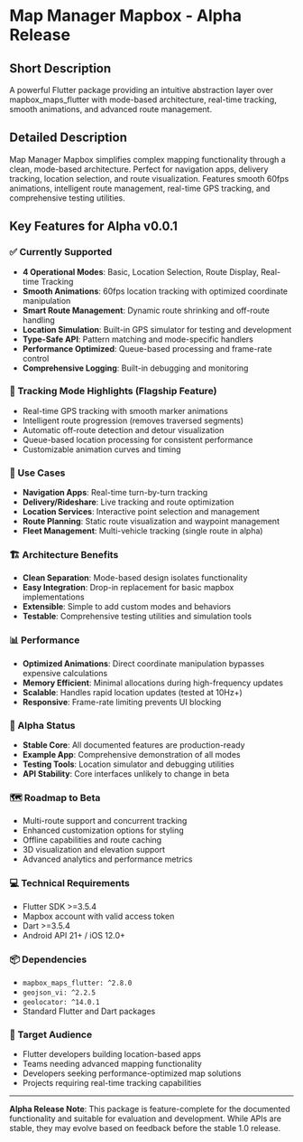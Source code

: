 # Map Manager Mapbox - Alpha Release

## Short Description

A powerful Flutter package providing an intuitive abstraction layer over mapbox_maps_flutter with mode-based architecture, real-time tracking, smooth animations, and advanced route management.

## Detailed Description

Map Manager Mapbox simplifies complex mapping functionality through a clean, mode-based architecture. Perfect for navigation apps, delivery tracking, location selection, and route visualization. Features smooth 60fps animations, intelligent route management, real-time GPS tracking, and comprehensive testing utilities.

## Key Features for Alpha v0.0.1

### ✅ Currently Supported

- **4 Operational Modes**: Basic, Location Selection, Route Display, Real-time Tracking
- **Smooth Animations**: 60fps location tracking with optimized coordinate manipulation
- **Smart Route Management**: Dynamic route shrinking and off-route handling
- **Location Simulation**: Built-in GPS simulator for testing and development
- **Type-Safe API**: Pattern matching and mode-specific handlers
- **Performance Optimized**: Queue-based processing and frame-rate control
- **Comprehensive Logging**: Built-in debugging and monitoring

### 🎯 Tracking Mode Highlights (Flagship Feature)

- Real-time GPS tracking with smooth marker animations
- Intelligent route progression (removes traversed segments)
- Automatic off-route detection and detour visualization
- Queue-based location processing for consistent performance
- Customizable animation curves and timing

### 📱 Use Cases

- **Navigation Apps**: Real-time turn-by-turn tracking
- **Delivery/Rideshare**: Live tracking and route optimization
- **Location Services**: Interactive point selection and management
- **Route Planning**: Static route visualization and waypoint management
- **Fleet Management**: Multi-vehicle tracking (single route in alpha)

### 🏗️ Architecture Benefits

- **Clean Separation**: Mode-based design isolates functionality
- **Easy Integration**: Drop-in replacement for basic mapbox implementations
- **Extensible**: Simple to add custom modes and behaviors
- **Testable**: Comprehensive testing utilities and simulation tools

### 📊 Performance

- **Optimized Animations**: Direct coordinate manipulation bypasses expensive calculations
- **Memory Efficient**: Minimal allocations during high-frequency updates
- **Scalable**: Handles rapid location updates (tested at 10Hz+)
- **Responsive**: Frame-rate limiting prevents UI blocking

### 🧪 Alpha Status

- **Stable Core**: All documented features are production-ready
- **Example App**: Comprehensive demonstration of all modes
- **Testing Tools**: Location simulator and debugging utilities
- **API Stability**: Core interfaces unlikely to change in beta

### 🗺️ Roadmap to Beta

- Multi-route support and concurrent tracking
- Enhanced customization options for styling
- Offline capabilities and route caching
- 3D visualization and elevation support
- Advanced analytics and performance metrics

### 💻 Technical Requirements

- Flutter SDK >=3.5.4
- Mapbox account with valid access token
- Dart >=3.5.4
- Android API 21+ / iOS 12.0+

### 📦 Dependencies

- `mapbox_maps_flutter: ^2.8.0`
- `geojson_vi: ^2.2.5`
- `geolocator: ^14.0.1`
- Standard Flutter and Dart packages

### 🎯 Target Audience

- Flutter developers building location-based apps
- Teams needing advanced mapping functionality
- Developers seeking performance-optimized map solutions
- Projects requiring real-time tracking capabilities

---

**Alpha Release Note**: This package is feature-complete for the documented functionality and suitable for evaluation and development. While APIs are stable, they may evolve based on feedback before the stable 1.0 release.
